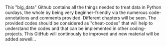 This "big_data" Github contains all the things needed to treat data in Python ourdays, the whole by being very
beginner-friendly via the numerous code-annotations and comments provided.
Different chapters will be seen.
The provided codes should be considered as "cheat-codes" that will help to understand the codes and that can be implemented
in other coding-projects. This GitHub will continously be improved and new material will be added aswell...
